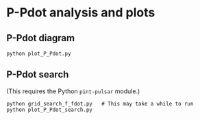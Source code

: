 # P-Pdot analysis and plots

## P-Pdot diagram

```
python plot_P_Pdot.py
```

## P-Pdot search

(This requires the Python `pint-pulsar` module.)
```
python grid_search_f_fdot.py   # This may take a while to run
python plot_P_Pdot_search.py
```
